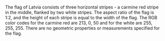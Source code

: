 The flag of Latvia consists of three horizontal stripes - a carmine red stripe in the middle, flanked by two white stripes. The aspect ratio of the flag is 1:2, and the height of each stripe is equal to the width of the flag. The RGB color codes for the carmine red are 213, 0, 50 and for the white are 255, 255, 255. There are no geometric properties or measurements specified for the flag.